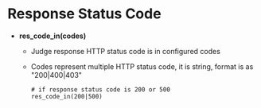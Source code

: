 # Response Status Code

- **res_code_in(codes)**
  - Judge response HTTP status code is in configured codes
  
  - Codes represent multiple HTTP status code, it is string, format is as "200|400|403"
  
    ```
    # if response status code is 200 or 500
    res_code_in(200|500)
    ```
